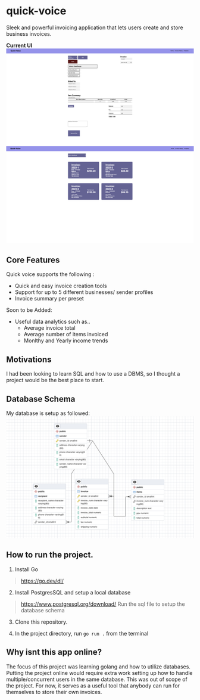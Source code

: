 # quick-voice
Sleek and powerful invoicing application that lets users create and store business invoices. 

**Current UI**
![Alt text](image-4.png)
![Alt text](image-5.png)

## Core Features
Quick voice supports the following :
- Quick and easy invoice creation tools
- Support for up to 5 different businesses/ sender profiles
- Invoice summary per preset

Soon to be Added: 
- Useful data analytics such as..
    - Average invoice total 
    - Average number of items invoiced
    - Monlthy and Yearly income trends

## Motivations
I had been looking to learn SQL and how to use a DBMS, so I thought a project would be the best place to start.

## Database Schema
My database is setup as followed: 
![Alt text](image-1.png)
## How to run the project.
1. Install Go
> https://go.dev/dl/

2. Install PostgresSQL and setup a local database
> https://www.postgresql.org/download/
> Run the sql file to setup the database schema

3. Clone this repository.

4. In the project directory, run `go run .` from the terminal
 

 ## Why isnt this app online?
The focus of this project was learning golang and how to utilize databases. Putting the project online would require extra work setting up how to handle multiple/concurrent users in the same database. This was out of scope of the project. For now, it serves as a useful tool that anybody can run for themselves to store their own invoices.

